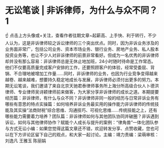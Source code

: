 # 无讼笔谈 | 非诉律师，为什么与众不同？1

☝ 点击上方头像或+关注，查看作者往期文章~起薪高、上手快、利于转行，不少人认为，这是非诉律师较之诉讼律师的三个突出优点。同时，因为非诉业务涉及的业务面非常广，包括公司业务、资本市场业务、银行业务、房地产业务、私人股本投资业务等，也让不少人对非诉律师的前景非常看好。但成为一名优秀的非诉律师却并没有那么容易：非诉律师总是无休止地加班，24小时随时待命是工作常态。他们不仅要高质量完成客户安排的工作，还要照顾客户的体验，经常受委屈、背锅、不合理地被增加工作量……同时，非诉律师的业务，也因为行业竞争变得越来越卷、越来越难，想要持久稳定地成长与发展，非诉律师必须付出更多的努力。本期无讼笔谈，我们邀请了来自北京天驰君泰律师事务所上海分所高级合伙人卜德洪律师、专业律师吴诗颖律师前来做客，为大家分享非诉律师的成长之道。本期提要经历篇：非诉律师，有什么与众不同？非诉律师非同一般的经历与日常非诉业务有哪些有意思的特点实操篇：如何培养非诉业务最实用的操作能力非诉律师的传统技能及其实操“法商财税”综合思维、沟通技巧、可视化思维……传统技能之上，还有哪些能力需要着力培养？团队篇：非诉律师如何与其他团队协同并破圈？非诉遇到诉讼，如何与其他律师协作？赋能个人成长与提升的案例：“律角兽”一体化团队参与方式无讼小编：如果您觉得这篇文章还不错，欢迎转发分享、点赞收藏，您也可以在下方评论区留下自己的观点，和大家一起讨论。主编：靖力责编：梁萌审核：刘逸凡 王雅玉 陈丽娟

